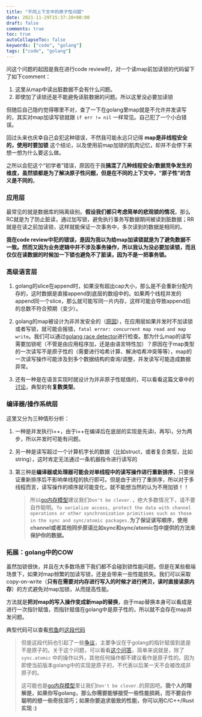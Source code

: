 ```yaml
---
title: "不同上下文中的原子性问题"
date: 2021-11-29T15:37:20+08:00
draft: false
comments: true
toc: true
autoCollapseToc: false
keywords: ["code", "golang"]
tags: ["code", "golang"]
---
```


问这个问题的起因是我在进行code review时，对一个读map前加读锁的代码留下了如下comment：

1. 这里从map中读出脏数据不会有什么问题。
2. 即使加了读锁还是不能避免读脏数据的问题。所以这里没必要加读锁

但随后自己隐约觉得哪里不对，查了一下在golang里map就是不允许并发读写的，其实对map加读写锁就跟 `if err != nil` 一样常见。自己犯了一个小白错误。

回过头来也庆幸自己会犯这种错误，不然我可能永远只记得 **map是非线程安全的，使用时要加锁** 这个结论，以及使用前map加锁的肌肉记忆，却并不会停下来想一想为什么要这么做。

之所以会犯这个“初学者”错误，原因在于我**搞混了几种线程安全/数据竞争发生的维度，虽然锁都是为了解决原子性问题，但是在不同的上下文中，“原子性”的含义是不同的**。

### 应用层

最常见的就是数据库的隔离级别。**假设我们都只考虑简单的悲观锁的情况**，那么RC就是为了防止脏读，通过加写锁，避免执行事务写数据期间被读到脏数据；RR就是在读之前加读锁，这样就能保证一次事务中，多次读到的数据是相同的。

**我在code review中犯的错误，是因为我以为给map加读锁就是为了避免数据不一致。然而又因为业务逻辑中并不涉及事务操作，所以我认为没必要加读锁，而且仅仅在读数据的时候加一下锁也避免不了脏读，因为不是一把事务锁。**

### 高级语言层

1. golang的slice在append时，如果没有超出cap大小，那么是不会重新分配内存的，这时数据是直接append到底层的数组中的。如果两个线程并发的append同一个slice，那么就可能写同一片内存，这样可能会导致append后的总数不符合预期（变少）。

2. golang的map被设计为非并发安全的（[原因](https://go.dev/doc/faq#atomic_maps)），在应用层如果并发时不加读锁或者写锁，就可能会报错，`fatal error: concurrent map read and map write`。我们可以通过[golang race detector](https://go.dev/doc/articles/race_detector)进行检查。那为什么map的读写需要加锁呢（不管是由应用程序加，还是由语言特性加）？原因在于map类型的一次读写不是原子性的（需要进行哈希计算、解决哈希冲突等等），map的一次读写操作可能涉及到多个数据结构的查询/调整，并发读写可能造成数据异常。

3. 还有一种是在语言实现时就设计为并非原子性赋值的，可以看看这篇文章中的[讨论](https://cloud.tencent.com/developer/article/1810536)，典型的有**复数类型**。

### 编译器/操作系统层

这里又分为三种情形分析：

1. 一种是并发执行i++，由于i++在编译后在底层的实现是先读i，再写i，分为两步，所以并发时可能有问题。

2. 另一种是读写超过一个计算机字长的数据（比如struct，或者复合类型，比如string），这时肯定无法通过一条机器指令进行读写的

3. 第三种是**编译器或处理器可能会对单线程中的读写操作进行重新排序**，只要保证重新排序后不影响单线程的执行即可。但是由于进行了重排序，所以对于多线程而言，读写操作的顺序就可能变化，就不能想当然的认为不用加锁！！
   > 所以[go内存模型](https://go.dev/ref/mem)建议我们`Don't be clever.`，绝大多数情况下，请不要自作聪明。`To serialize access, protect the data with channel operations or other synchronization primitives such as those in the sync and sync/atomic packages.`**为了保证读写顺序，使用channel或者其他同步原语比如sync和sync/atomic包中提供的方法来保护你的数据。**

### 拓展：golang中的COW

虽然加锁很快，并且在大多数场景下我们都不会碰到锁性能问题。但是在某些极端场景下，如果对map频繁的加读写锁，还是会带来一些性能损失。我们可以采取copy-on-write（**只有在需要对内存进行写入的时候才进行拷贝，读时直接读原内存**）的方式避免对map加锁，从而提高性能。

方法就是**把对map的写入操作变成新map的替换**，由于map替换本身可以看成是进行一次指针赋值，而指针赋值在golang中是原子性的，所以就不会存在map并发问题。

典型代码可以查看[煎鱼](https://github.com/Terry-Mao)的[这段代码](https://github.com/Terry-Mao/gopush-cluster/blob/master/rpc/rand_lb.go#L221-L232)

> 但是这段代码也引起了一些[争议](https://github.com/Terry-Mao/gopush-cluster/issues/44)，主要争议在于golang的指针赋值到底是不是原子的。关于这个问题，可以看看[这个问答](https://stackoverflow.com/questions/21447463/is-assigning-a-pointer-atomic-in-go)，简单来说就是，除了 `sync.atomic` 中的操作以外，其他任何操作都不建议看作是原子性的。因为即使当前版本golang中的实现是原子的，不代表以后某一天不会被改成非原子的。
>
> 这可能也是[go内存模型](https://go.dev/ref/mem)里让我们`Don't be clever.`的原因吧。**我个人的理解是，如果你写golang，那么你需要能够接受一些性能损耗，而不要自作聪明的想一些奇技淫巧；如果你要追求极致的性能，你可以用C/C++/Rust实现 :)**
